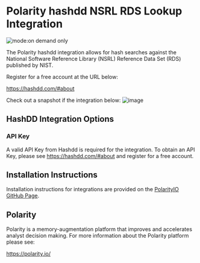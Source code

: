 # Polarity hashdd NSRL RDS Lookup Integration

![mode:on demand only](https://img.shields.io/badge/mode-on%20demand%20only-blue.svg)

The Polarity hashdd integration allows for hash searches against the National Software Reference Library (NSRL) Reference Data Set (RDS) published by NIST.

Register for a free account at the URL below:

https://hashdd.com/#about

Check out a snapshot if the integration below: 
![image](https://user-images.githubusercontent.com/22529325/96872623-db52d280-1441-11eb-878d-95f24b0a60e6.png)

## HashDD Integration Options

### API Key 
A valid API Key from Hashdd is required for the integration. To obtain an API Key, please see https://hashdd.com/#about and register for a free account.


## Installation Instructions

Installation instructions for integrations are provided on the [PolarityIO GitHub Page](https://polarityio.github.io/).

## Polarity

Polarity is a memory-augmentation platform that improves and accelerates analyst decision making.  For more information about the Polarity platform please see:

https://polarity.io/
